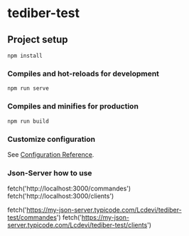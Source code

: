 # tediber-test

## Project setup
```
npm install
```

### Compiles and hot-reloads for development
```
npm run serve
```

### Compiles and minifies for production
```
npm run build
```

### Customize configuration
See [Configuration Reference](https://cli.vuejs.org/config/).

### Json-Server how to use
fetch('http://localhost:3000/commandes')
fetch('http://localhost:3000/clients')

fetch('https://my-json-server.typicode.com/Lcdevi/tediber-test/commandes')
fetch('https://my-json-server.typicode.com/Lcdevi/tediber-test/clients')

